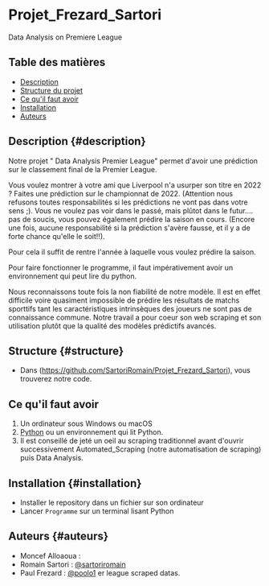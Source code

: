 # Projet_Frezard_Sartori
Data Analysis on Premiere League 

## Table des matières

-   [Description](#description)
-   [Structure du projet](#structure)
-   [Ce qu'il faut avoir](#Ce%20qu'il%20faut%20avoir)
-   [Installation](#installation)
-   [Auteurs](#auteurs)

## Description {#description}

Notre projet " Data Analysis Premier League" permet d'avoir une prédiction sur le classement final de la Premier League.

Vous voulez montrer à votre ami que Liverpool n'a usurper son titre en 2022 ? Faites une prédiction sur le championnat de 2022. (Attention nous refusons toutes responsabilités si les prédictions ne vont pas dans votre sens ;). Vous ne voulez pas voir dans le passé, mais plûtot dans le futur.... pas de soucis, vous pouvez également prédire la saison en cours. (Encore une fois, aucune responsabilité si la prédiction s'avère fausse, et il y a de forte chance qu'elle le soit!!).

Pour cela il suffit de rentre l'année à laquelle vous voulez prédire la saison.

Pour faire fonctionner le programme, il faut impérativement avoir un environnement qui peut lire du python.

Nous reconnaissons toute fois la non fiabilité de notre modèle. Il est en effet difficile voire quasiment impossible de prédire les résultats de matchs sporttifs tant les caractéristiques intrinsèques des joueurs ne sont pas de connaissance commune. Notre travail a pour coeur son web scraping et son utilisation plutôt que la qualité des modèles prédictifs avancés.
## Structure {#structure}


-   Dans (https://github.com/SartoriRomain/Projet_Frezard_Sartori), vous trouverez notre code.

## Ce qu'il faut avoir

1.  Un ordinateur sous Windows ou macOS
2.  [Python](https://www.python.org/downloads/) ou un environnement qui lit Python.
3.  Il est conseillé de jeté un oeil au scraping traditionnel avant d'ouvrir successivement Automated_Scraping (notre automatisation de scraping) puis Data Analysis.

## Installation {#installation}

-   Installer le repository dans un fichier sur son ordinateur
-   Lancer `Programme` sur un terminal lisant Python

## Auteurs {#auteurs}

-   Moncef Alloaoua :
-   Romain Sartori : [\@sartoriromain](https://github.com/sartoriromain)
-   Paul Frezard : [\@poolo1](https://github.com/poolo1)
er league scraped datas.
